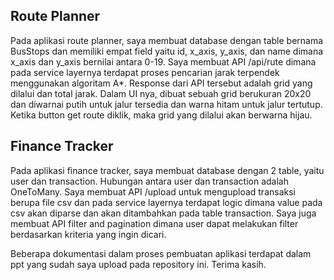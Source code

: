 ## Route Planner

Pada aplikasi route planner, saya membuat database dengan table bernama BusStops dan memiliki empat field yaitu id, x_axis, y_axis, dan name dimana x_axis dan y_axis bernilai antara 0-19. Saya membuat API /api/rute dimana pada service layernya terdapat proses pencarian jarak terpendek menggunakan algoritam A*. Response dari API tersebut adalah grid yang dilalui dan total jarak. Dalam UI nya, dibuat sebuah grid berukuran 20x20 dan diwarnai putih untuk jalur tersedia dan warna hitam untuk jalur tertutup. Ketika button get route diklik, maka grid yang dilalui akan berwarna hijau.

## Finance Tracker
Pada aplikasi finance tracker, saya membuat database dengan 2 table, yaitu user dan transaction. Hubungan antara user dan transaction adalah OneToMany. Saya membuat API /upload untuk mengupload transaksi berupa file csv dan pada service layernya terdapat logic dimana value pada csv akan diparse dan akan ditambahkan pada table transaction. Saya juga membuat API filter and pagination dimana user dapat melakukan filter berdasarkan kriteria yang ingin dicari.

Beberapa dokumentasi dalam proses pembuatan aplikasi terdapat dalam ppt yang sudah saya upload pada repository ini. Terima kasih.
